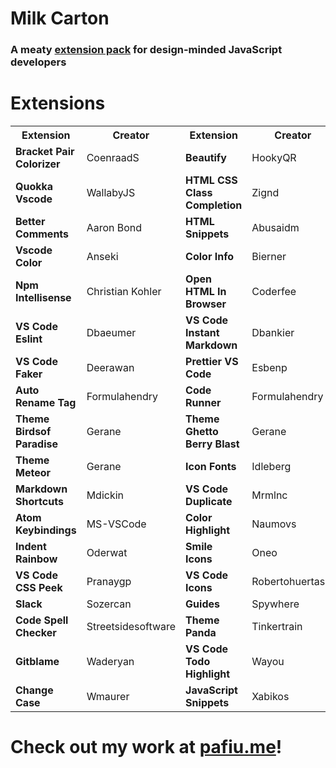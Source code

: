 # Milk Carton

### A meaty [extension pack](https://code.visualstudio.com/docs/extensionAPI/extension-manifest#_extension-packs) for design-minded JavaScript developers

# Extensions

<table>
  <tr>
    <th>Extension</th>
    <th>Creator</th>
    <th>Extension</th>
    <th>Creator</th>
  </tr>
  <tr>
    <td><b>Bracket Pair Colorizer</b></td>
    <td>CoenraadS</td>
    <td><b>Beautify</b></td>
    <td>HookyQR</td>
  </tr>
  <tr>
    <td><b>Quokka Vscode</b></td>
    <td>WallabyJS</td>
    <td><b>HTML CSS Class Completion</b></td>
    <td>Zignd</td>
  </tr>
  <tr>
    <td><b>Better Comments</b></td>
    <td>Aaron Bond</td>
    <td><b>HTML Snippets</b></td>
    <td>Abusaidm</td>
  </tr>
  <tr>
    <td><b>Vscode Color</b></td>
    <td>Anseki</td>
    <td><b>Color Info</b></td>
    <td>Bierner</td>
  </tr>
  <tr>
    <td><b>Npm Intellisense</b></td>
    <td>Christian Kohler</td>
    <td><b>Open HTML In Browser</b></td>
    <td>Coderfee</td>
  </tr>
  <tr>
    <td><b>VS Code Eslint</b></td>
    <td>Dbaeumer</td>
    <td><b>VS Code Instant Markdown</b></td>
    <td>Dbankier</td>
  </tr>
  <tr>
    <td><b>VS Code Faker</b></td>
    <td>Deerawan</td>
    <td><b>Prettier VS Code</b></td>
    <td>Esbenp</td>
  </tr>
  <tr>
    <td><b>Auto Rename Tag</b></td>
    <td>Formulahendry</td>
    <td><b>Code Runner</b></td>
    <td>Formulahendry</td>
  </tr>
  <tr>
    <td><b>Theme Birdsof Paradise</b></td>
    <td>Gerane</td>
    <td><b>Theme Ghetto Berry Blast</b></td>
    <td>Gerane</td>
  </tr>
  <tr>
    <td><b>Theme Meteor</b></td>
    <td>Gerane</td>
    <td><b>Icon Fonts</b></td>
    <td>Idleberg</td>
  </tr>
  <tr>
    <td><b>Markdown Shortcuts</b></td>
    <td>Mdickin</td>
    <td><b>VS Code Duplicate</b></td>
    <td>Mrmlnc</td>
  </tr>
  <tr>
    <td><b>Atom Keybindings</b></td>
    <td>MS-VSCode</td>
    <td><b>Color Highlight</b></td>
    <td>Naumovs</td>
  </tr>
  <tr>
    <td><b>Indent Rainbow</b></td>
    <td>Oderwat</td>
    <td><b>Smile Icons</b></td>
    <td>Oneo</td>
  </tr>
  <tr>
    <td><b>VS Code CSS Peek</b></td>
    <td>Pranaygp</td>
    <td><b>VS Code Icons</b></td>
    <td>Robertohuertasm</td>
  </tr>
  <tr>
    <td><b>Slack</b></td>
    <td>Sozercan</td>
    <td><b>Guides</b></td>
    <td>Spywhere</td>
  </tr>
  <tr>
    <td><b>Code Spell Checker</b></td>
    <td>Streetsidesoftware</td>
    <td><b>Theme Panda</b></td>
    <td>Tinkertrain</td>
  </tr>
  <tr>
    <td><b>Gitblame</b></td>
    <td>Waderyan</td>
    <td><b>VS Code Todo Highlight</b></td>
    <td>Wayou</td>
  </tr>
  <tr>
    <td><b>Change Case</b></td>
    <td>Wmaurer</td>
    <td><b>JavaScript Snippets</b></td>
    <td>Xabikos</td>
  </tr>
</table>

# Check out my work at [pafiu.me](http://pafiu.me)!